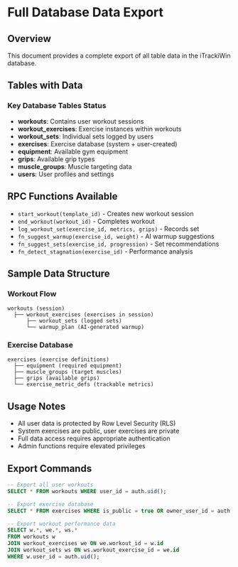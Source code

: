 # Full Database Data Export

## Overview
This document provides a complete export of all table data in the iTrackiWin database.

## Tables with Data

### Key Database Tables Status
- **workouts**: Contains user workout sessions
- **workout_exercises**: Exercise instances within workouts  
- **workout_sets**: Individual sets logged by users
- **exercises**: Exercise database (system + user-created)
- **equipment**: Available gym equipment
- **grips**: Available grip types
- **muscle_groups**: Muscle targeting data
- **users**: User profiles and settings

## RPC Functions Available
- `start_workout(template_id)` - Creates new workout session
- `end_workout(workout_id)` - Completes workout
- `log_workout_set(exercise_id, metrics, grips)` - Records set
- `fn_suggest_warmup(exercise_id, weight)` - AI warmup suggestions
- `fn_suggest_sets(exercise_id, progression)` - Set recommendations
- `fn_detect_stagnation(exercise_id)` - Performance analysis

## Sample Data Structure

### Workout Flow
```
workouts (session) 
  ├── workout_exercises (exercises in session)
      ├── workout_sets (logged sets)
      └── warmup_plan (AI-generated warmup)
```

### Exercise Database
```
exercises (exercise definitions)
  ├── equipment (required equipment) 
  ├── muscle_groups (target muscles)
  ├── grips (available grips)
  └── exercise_metric_defs (trackable metrics)
```

## Usage Notes
- All user data is protected by Row Level Security (RLS)
- System exercises are public, user exercises are private
- Full data access requires appropriate authentication
- Admin functions require elevated privileges

## Export Commands
```sql
-- Export all user workouts
SELECT * FROM workouts WHERE user_id = auth.uid();

-- Export exercise database  
SELECT * FROM exercises WHERE is_public = true OR owner_user_id = auth.uid();

-- Export workout performance data
SELECT w.*, we.*, ws.* 
FROM workouts w
JOIN workout_exercises we ON we.workout_id = w.id  
JOIN workout_sets ws ON ws.workout_exercise_id = we.id
WHERE w.user_id = auth.uid();
```